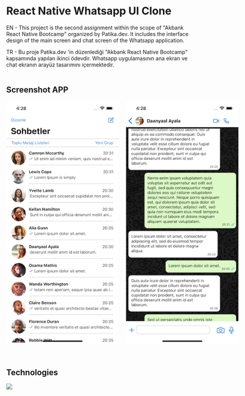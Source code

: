 
# React Native Whatsapp UI Clone

EN - This project is the second assignment within the scope of "Akbank React Native Bootcamp" organized by Patika.dev. It includes the interface design of the main screen and chat screen of the Whatsapp application.


TR - Bu proje Patika.dev 'in düzenlediği "Akbank React Native Bootcamp" kapsamında yapılan ikinci ödevdir. Whatsapp uygulamasının ana ekran ve chat ekranın arayüz tasarımını içermektedir.
<br/><br/>

## Screenshot APP

<div style="display:flex; flex-direction:row; margin-right:20px;">
<img src="src/assets/homescreen.png" width="300" style="margin-right:20px;"/>
<img src="src/assets/chatscreen.png" width="300"/>
</div>
<br/>
<br/>


## Technologies


<img src="https://img.shields.io/badge/React_Native-20232A?style=for-the-badge&logo=react&logoColor=61DAFB">



